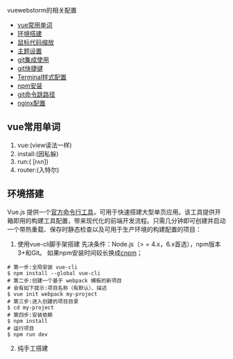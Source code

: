 vuewebstorm的相关配置
* [vue常用单词](#vue常用单词)
* [环境搭建](#环境搭建)
* [鼠标代码缩放](#鼠标代码缩放)
* [主题设置](#主题设置)
* [git集成使用](#git集成使用)
* [git快捷键](#git快捷键)
* [Terminal样式配置](#Terminal样式配置)
* [npm安装](#npm安装)
* [git命令跳路径](#git命令跳路径)
* [nginx配置](#nginx配置)


## vue常用单词
1. vue:(view读法一样)
2. install:(因私躲)
3. run:( [rʌn])
4. router:(入特尔)


## 环境搭建
Vue.js 提供一个[官方命令行工具](https://github.com/vuejs/vue-cli)，可用于快速搭建大型单页应用。该工具提供开箱即用的构建工具配置，带来现代化的前端开发流程。只需几分钟即可创建并启动一个带热重载、保存时静态检查以及可用于生产环境的构建配置的项目：

1. 使用vue-cli脚手架搭建
先决条件：Node.js（> = 4.x，6.x首选），npm版本3+和Git。
如果npm安装时间较长换成[cnpm](https://npm.taobao.org/)；
```shell
# 第一步:全局安装 vue-cli
$ npm install --global vue-cli
# 第二步:创建一个基于 webpack 模板的新项目
# 会有如下提示:项目名称（有默认）、描述
$ vue init webpack my-project
# 第三步:进入创建的项目目录
$ cd my-project
# 第四步:安装依赖
$ npm install
# 运行项目
$ npm run dev
```

2. 纯手工搭建

